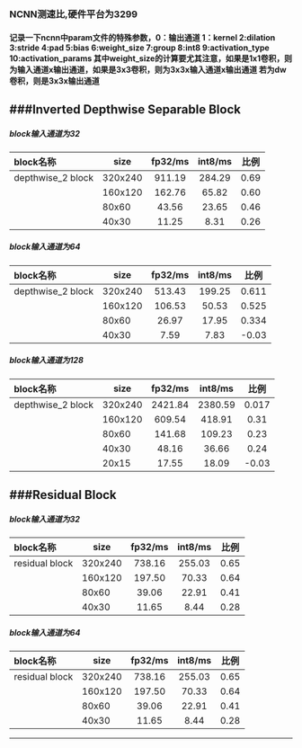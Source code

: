 ### NCNN测速比,硬件平台为3299
#### 记录一下ncnn中param文件的特殊参数，0：输出通道 1：kernel 2:dilation 3:stride 4:pad 5:bias 6:weight_size 7:group 8:int8 9:activation_type 10:activation_params 其中weight_size的计算要尤其注意，如果是1x1卷积，则为输入通道x输出通道，如果是3x3卷积，则为3x3x输入通道x输出通道 若为dw卷积，则是3x3x输出通道

###Inverted Depthwise Separable Block
------------------------------------------------------------------------------------
##### block输入通道为32
| block名称         |  size       |  fp32/ms   |   int8/ms   |    比例    |
| :----------------|------------ | :---------: | :---------: |:------:   | 
| depthwise_2 block   |   320x240   | 911.19     | 284.29     |   0.69  |
|                     |   160x120   |  162.76     | 65.82      |  0.60  |
|                     |    80x60    | 43.56     |  23.65      |  0.46 |
|                     |    40x30    | 11.25       | 8.31      |   0.26  |

##### block输入通道为64
| block名称         |  size       |  fp32/ms   |   int8/ms   |    比例    |
| :----------------|------------ | :---------: | :---------: |:------:   | 
| depthwise_2 block   |   320x240   |  513.43     |  199.25     |   0.611  |
|                     |   160x120   |  106.53     |  50.53      |   0.525  |
|                     |    80x60    |  26.97      |  17.95      |   0.334  |
|                     |    40x30    |  7.59       |  7.83       |   -0.03  |

##### block输入通道为128
| block名称         |  size       |  fp32/ms   |   int8/ms   |    比例    |
| :----------------|------------ | :---------: | :---------: |:------:   | 
| depthwise_2 block   |   320x240   |   2421.84   |   2380.59    |  0.017   |
|                     |   160x120   |  609.54     |  418.91      |   0.31  |
|                     |    80x60    | 141.68      |  109.23      |   0.23  |
|                     |    40x30    |  48.16      |  36.66       |   0.24 |
|                     |    20x15    |  17.55      |  18.09       |   -0.03 |


###Residual Block
------------------------------------------------------------------------------------
##### block输入通道为32
| block名称         |  size       |  fp32/ms   |   int8/ms   |    比例    |
| :----------------|------------ | :---------: | :---------: |:------:   | 
| residual block   |   320x240   |  738.16     |  255.03    |   0.65  |
|                  |   160x120   | 197.50     |  70.33      |   0.64  |
|                  |    80x60    |  39.06      |  22.91      |   0.41  |
|                  |    40x30    |  11.65      |  8.44       |   0.28  |

##### block输入通道为64
| block名称         |  size       |  fp32/ms   |   int8/ms   |    比例    |
| :----------------|------------ | :---------: | :---------: |:------:   | 
| residual block   |   320x240   |  738.16     |  255.03    |   0.65  |
|                  |   160x120   | 197.50     |  70.33      |   0.64  |
|                  |    80x60    |  39.06      |  22.91      |   0.41  |
|                  |    40x30    |  11.65      |  8.44       |   0.28  |

------------------------------------------------------------------------------------
